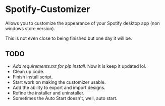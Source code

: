 # Spotify-Customizer
Allows you to customize the appearance of your Spotify desktop app (non windows store version).

This is not even close to being finished but one day it will be.


<h2>TODO</h2>
<ul>
  <li><i>Add requirements.txt for pip install.</i> Now it is keep it updated lol.</li>
  <li>Clean up code.</li>
  <li>Finish install script.</li>
  <li>Start work on making the customizer usable.</li>
  <li>Add the ability to export and import designs.</li>
  <li>Refine the installer and uninstaller.</li>
  <li>Sometimes the Auto Start doesn't, well, auto start.</li>
</ul>

